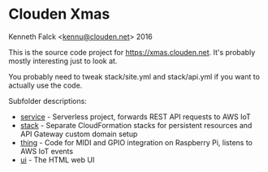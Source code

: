 # Clouden Xmas
Kenneth Falck <<kennu@clouden.net>> 2016

This is the source code project for https://xmas.clouden.net. It's probably mostly interesting just to look at.

You probably need to tweak stack/site.yml and stack/api.yml if you want to actually use
the code.

Subfolder descriptions:

* <a href="service">service</a> - Serverless project, forwards REST API requests to AWS IoT
* <a href="stack">stack</a> - Separate CloudFormation stacks for persistent resources and API Gateway custom domain setup
* <a href="thing">thing</a> - Code for MIDI and GPIO integration on Raspberry Pi, listens to AWS IoT events
* <a href="ui">ui</a> - The HTML web UI
